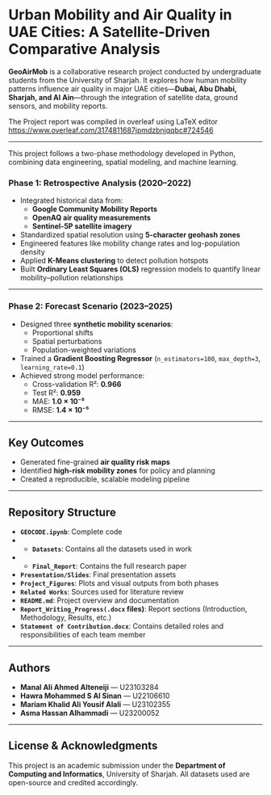 # Urban Mobility and Air Quality in UAE Cities: A Satellite-Driven Comparative Analysis

**GeoAirMob** is a collaborative research project conducted by undergraduate students from the University of Sharjah. It explores how human mobility patterns influence air quality in major UAE cities—**Dubai, Abu Dhabi, Sharjah, and Al Ain**—through the integration of satellite data, ground sensors, and mobility reports.

The Project report was compiled in overleaf using LaTeX editor
https://www.overleaf.com/3174811687jpmdzbnjqqbc#724546

---

This project follows a two-phase methodology developed in Python, combining data engineering, spatial modeling, and machine learning.

### Phase 1: Retrospective Analysis (2020–2022)

- Integrated historical data from:
  - **Google Community Mobility Reports**
  - **OpenAQ air quality measurements**
  - **Sentinel-5P satellite imagery**
- Standardized spatial resolution using **5-character geohash zones**
- Engineered features like mobility change rates and log-population density
- Applied **K-Means clustering** to detect pollution hotspots
- Built **Ordinary Least Squares (OLS)** regression models to quantify linear mobility–pollution relationships

---

### Phase 2: Forecast Scenario (2023–2025)

- Designed three **synthetic mobility scenarios**:
  - Proportional shifts  
  - Spatial perturbations  
  - Population-weighted variations  
- Trained a **Gradient Boosting Regressor** (`n_estimators=100`, `max_depth=3`, `learning_rate=0.1`)  
- Achieved strong model performance:
  - Cross-validation R²: **0.966**  
  - Test R²: **0.959**  
  - MAE: **1.0 × 10⁻⁵**  
  - RMSE: **1.4 × 10⁻⁵**

---

## Key Outcomes

- Generated fine-grained **air quality risk maps**
- Identified **high-risk mobility zones** for policy and planning
- Created a reproducible, scalable modeling pipeline

---

## Repository Structure

- **`GEOCODE.ipynb`**: Complete code
- - **`Datasets`**: Contains all the datasets used in work  
- - **`Final_Report`**: Contains the full research paper  
- **`Presentation/Slides`**: Final presentation assets  
- **`Project_Figures`**: Plots and visual outputs from both phases  
- **`Related Works`**: Sources used for literature review  
- **`README.md`**: Project overview and documentation  
- **`Report_Writing_Progress(.docx` files)**: Report sections (Introduction, Methodology, Results, etc.)  
- **`Statement of Contribution.docx`**: Contains detailed roles and responsibilities of each team member

---

## Authors

- **Manal Ali Ahmed Alteneiji** — U23103284  
- **Hawra Mohammed S Al Sinan** — U22106610  
- **Mariam Khalid Ali Yousif Alali** — U23102355  
- **Asma Hassan Alhammadi** — U23200052

---

## License & Acknowledgments

This project is an academic submission under the **Department of Computing and Informatics**, University of Sharjah. All datasets used are open-source and credited accordingly.
